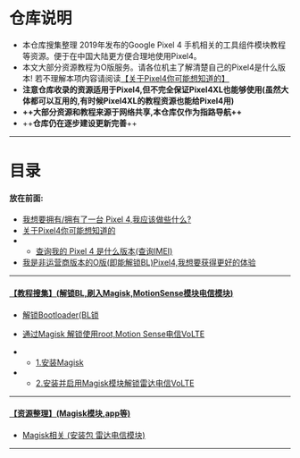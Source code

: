 # 仓库说明
- 本仓库搜集整理 2019年发布的Google Pixel 4 手机相关的工具组件模块教程等资源。便于在中国大陆更方便合理地使用Pixel4。
- 本文大部分资源教程为O版服务。请各位机主了解清楚自己的Pixel4是什么版本! 若不理解本项内容请阅读[【关于Pixel4你可能想知道的】](First.md#know)
- **注意仓库收录的资源适用于Pixel4,但不完全保证Pixel4XL也能够使用(虽然大体都可以互用的,有时候Pixel4XL的教程资源也能给Pixel4用)**
- **++大部分资源和教程来源于网络共享,本仓库仅作为指路导航++**
- ++**仓库仍在逐步建设更新完善**++


-----


# 目录
####  放在前面:
- [我想要拥有/拥有了一台 Pixel 4,我应该做些什么?](First.md#whatshouldido)
- [关于Pixel4你可能想知道的](First.md#know)
- - [查询我的 Pixel 4 是什么版本(查询IMEI)](First.md#imei)
- [我是非运营商版本的O版(即能解锁BL)Pixel4,我想要获得更好的体验](First.md#iamready)

-----


#### [【**教程搜集**】(解锁BL,刷入Magisk,MotionSense模块电信模块)](Tutorials.md)

- [解锁Bootloader(BL锁](Tutorials.md#unlockbl)

- [通过Magisk 解锁使用root,Motion Sense电信VoLTE](Tutorials.md#whatmagisk)
- - [1.安装Magisk](Tutorials.md#installmagisk)
- - [2.安装并启用Magisk模块解锁雷达电信VoLTE](Tutorials.md#installmagiskmodules)



-----
#### [【**资源整理**】(Magisk模块,app等)](resources/Resources.md)
- [Magisk相关 (安装包 雷达电信模块)](resources/Resources.md#MagiskModules)


------

